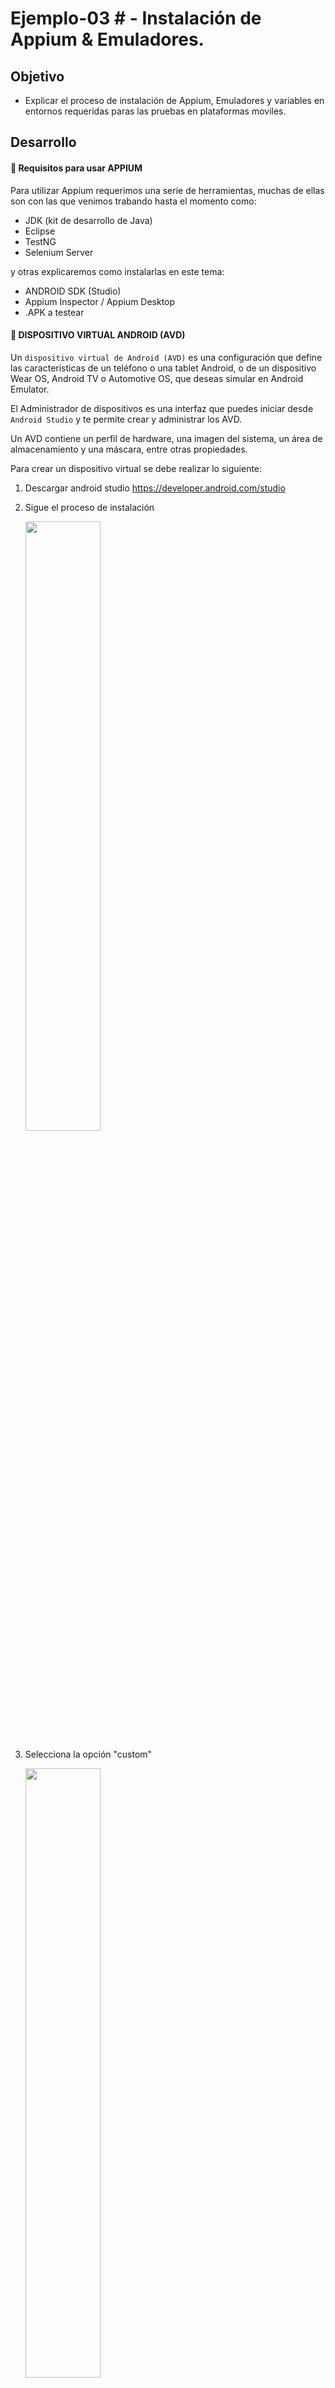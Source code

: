 # Ejemplo-03 # - Instalación de Appium & Emuladores.

## Objetivo

- Explicar el proceso de instalación de Appium, Emuladores y variables en entornos requeridas paras las pruebas en plataformas moviles.

## Desarrollo

#### :round_pushpin: Requisitos para usar APPIUM

Para utilizar Appium requerimos una serie de herramientas, muchas de ellas son con las que venimos trabando hasta el momento como:

- JDK (kit de desarrollo de Java)
- Eclipse
- TestNG
- Selenium Server

y otras explicaremos como instalarlas en este tema:

- ANDROID SDK (Studio)
- Appium Inspector / Appium Desktop
- .APK a testear


#### :round_pushpin: DISPOSITIVO VIRTUAL ANDROID (AVD)

Un `dispositivo virtual de Android (AVD)` es una configuración que define las características de un teléfono o una tablet Android, o de un dispositivo Wear OS, Android TV o Automotive OS, que deseas simular en Android Emulator. 

El Administrador de dispositivos es una interfaz que puedes iniciar desde `Android Studio` y te permite crear y administrar los AVD.

Un AVD contiene un perfil de hardware, una imagen del sistema, un área de almacenamiento y una máscara, entre otras propiedades.

Para crear un dispositivo virtual se debe realizar lo siguiente:

1. Descargar android studio https://developer.android.com/studio
2. Sigue el proceso de instalación

    <img src="assets/android1.png" width="50%"> 

3. Selecciona la opción "custom"

    <img src="assets/android2.png" width="50%"> 

4. En esta pantalla copia el path de la locación de la SDK de android, ya que lo requerirá para configurar la variable de ambiente de `ANDROID_HOME` más adelante.

    <img src="assets/android3.png" width="50%"> 

5. Una vez finalizada en instalación, en la pantalla principal de android seleccionar la opción `“Virtual Device Manager”`

    <img src="assets/android4.png" width="50%"> 

6. Realizar click en `"Create un virtual device"`

    <img src="assets/android5.png" width="50%"> 

7. Selecciona el dispositivo que quieras emular de la lista (se recomienda los que tienen el simbolo de play store)

    <img src="assets/android6.png" width="50%"> 

8. Descarga el la versión de android que quieras tener instalada en el dispositivo virtual

    <img src="assets/android7.png" width="50%"> 
9. Al finalizar la instalación veremos la siguiente pantalla

    <img src="assets/android8.png" width="50%"> 

10. Al clickear en el botón de play se abrirá el AVD creado

    <img src="assets/android9.png" width="50%"> 


#### :round_pushpin: Android Debug Bridge (adb)

`Android Debug Bridge (adb)` es una herramienta de línea de comandos versátil que te permite comunicarte con un dispositivo. El comando adb permite realizar una variedad de acciones en el dispositivo, como instalar y depurar apps, y proporciona acceso a un shell de Unix que puedes usar para ejecutar distintos comandos en un dispositivo. Es un programa cliente-servidor que incluye tres componentes:

- `Un cliente`, que envía comandos. El cliente se ejecuta en tu máquina de desarrollo. Puedes invocar un cliente desde un terminal de línea de comandos emitiendo un comando adb.
- `Un daemon (adbd)`, que ejecuta comandos en un dispositivo. El daemon se ejecuta como un proceso en segundo plano en cada dispositivo.
- `Un servidor`, que administra la comunicación entre el cliente y el daemon. El servidor se ejecuta en tu máquina de desarrollo como un proceso en segundo plano.


`adb` está incluido en el paquete de herramientas de la plataforma de Android SDK. Para su uso debes abrir la terminal, posicionarte en la ruta de ANDROID_HOME e ingresar `adb devices`

<img src="assets/adb.png"> 

> para mas información visitar: https://developer.android.com/studio/command-line/adb?hl=es-419


#### :round_pushpin: VARIABLES DE ENTORNO (`JAVA_HOME` y `ANDROID_HOME`)

__¿Que son variables de entorno?__

Una variable de entorno es `un valor dinámico` que el sistema operativo y otros programas pueden utilizar para determinar la información específica de su ordenador.

En otras palabras, una variable de entorno es algo que representa otra cosa, como una ubicación en el equipo, un número de versión, una lista de objetos, etc.

Las variables de entorno están rodeadas por el signo de porcentaje (%), como en %temp%, para distinguirlas del texto normal.

Existen dos tipos de variables de entorno, variables de entorno del usuario y variables de entorno del sistema:

- `Variables de entorno de usuario`:son variables de entorno específicas para cada cuenta de usuario. Esto significa que el valor de una variable de entorno cuando se inicia sesión como un usuario puede ser diferente al valor de la misma variable de entorno cuando se inicia sesión como un usuario diferente en el mismo equipo.

- `Variables de entorno del sistema`: Las variables de entorno del sistema se extienden más allá de un solo usuario, aplicándose a cualquier usuario que pueda existir o que se cree en el futuro. La mayoría de las variables de entorno del sistema apuntan a ubicaciones importantes como la carpeta Windows.

Algunas de las variables de entorno más comunes en los sistemas Windows incluyen `%path%`, `%programfiles%`, `%temp%`, y `%systemroot%`, aunque hay muchas otras.

`Appium` necesitará consumir las `variables de entorno JAVA_HOME y ANDROID_HOME` por lo que siguiendo estos pasos podrás configurarlas:

- `JAVA_HOME`: dirige al directorio donde está instalado Java Runtime Environment o Java Development Kit en el sistema. Por ejemplo: `JAVA_HOME=/Library/Java/JavaVirtualMachines/jdk-12.0.1.jdk/Contents/Home/bin`

- `ANDROID_HOME`: el valor va a ser la ruta donde fue instalado nuestras versiones de Android, se puede visualizar en el “Android SDK Manager” (Para abrir SDK Manager desde Android Studio, haz clic en Tools > SDK Manager) . Por Ejemplo: `ANDROID_HOME=/Users/Library/Android/sdk`

> La ubicacion variara dependiendo de la ruta seleccionada al momento de instalar android y java.

__¿Como configurar las variables de entorno?__
 
 `WINDOWS`
1. Ir al menú Inicio y escriba Configuración avanzada del sistema.
2. Haga clic en Ver la configuración avanzada del sistema de la lista para abrir Propiedades del sistema.
3. Vaya a la pestaña Avanzado y haga clic en el botón Variable de entornos.

    <img src="assets/appium1.png" width="50%"> 

4. En la ventana Variable de entorno, haga clic en el botón Nuevo debajo de la variable Sistema.
5. En la variable de sistema Editar , indique el nombre de la variable como JAVA_HOME y el valor de la variable como la ruta al directorio JDK.

    <img src="assets/appium2.png" width="50%"> 

6. Haga clic en OK 
7. Ahora vuelva a la ventana Variable de entorno y seleccione Ruta en la variable Sistema.

    <img src="assets/appium3.png" width="50%"> 

8. Haga clic en el botón Editar para abrir la ventana Editar variable de entorno.

    <img src="assets/appium4.png" width="50%"> 

9. Haga clic en el botón Nuevo y escriba `%JAVA_HOME%\bin`

    <img src="assets/appium5.png" width="50%"> 

10. Haga clic en Aceptar para aplicar los cambios.
11. Para probar la configuración, abra Símbolo del sistema escriba `echo %JAVA_HOME%` y presione Enter. Esto debería imprimir el directorio del JDK al que apunta el JAVA_HOME. En cambio, si ve un espacio, significa que ha fallado en la configuración de la variable de entorno.

    <img src="assets/appium6.png" width="50%"> 

12. Realice los mismos pasos para configurar la variable de entorno ANDROID_HOME


 `MAC`

1. Abre la terminal de mac y escribe: Open ~/.bash_profile 
2. Escribe export JAVA_HOME=$(/usr/libexec/java_home) y guarda los cambios.
3. Escribe nuevamente en la terminal source ~/.bash_profile
4. Ahora en la terminal escribe echo $JAVA_HOME para ver el valor, deberias ver lo siguiente dependiendo de la versión de java que tengas instalada: /Library/Java/JavaVirtualMachines/jdk1.8.0_111.jdk/Contents/Home
5. Repite los mismos pasos para la variable de entorno ANDROID_HOME

#### :round_pushpin: Instalación APPIUM

1. Descargar Appium Desktop del siguiente enlace:  https://github.com/appium/appium-desktop/releases/tag/v1.22.2
2. Abrir la Appium.
3. Seleccionar la opción de “Edit Configurations”

<img src="assets/conf_appium1.png" width="50%"> 

4. En la configuración de Appum debemos ingresar los valores de las variables `JAVA_HOME` y `ANDROID_HOME` en la siguiente pantalla:

<img src="assets/conf_appium2.png" width="50%"> 

5. Haz click en Save and Restart para que se guarden los cambios.
6. Ahora puedes hacer click en la opción de “Start Server” de la home de appium desktop


#### :round_pushpin: Instalación APPIUM

Es un Un inspector de GUI para aplicaciones móviles y más, impulsado por un servidor Appium (instalado por separado). Appium Inspector es básicamente un cliente de Appium (como WebdriverIO, el cliente Java de Appium, el cliente Python de Appium, etc.) con una interfaz de usuario. 

<img src="assets/inspector.png" width="30%"> 

Hay una interfaz para especificar qué servidor de Appium usar, qué capacidades configurar y luego interactuar con elementos y otros comandos de Appium una vez que haya iniciado una sesión. Puedes descargar el inspector de aplicaciones de appium desde la siguiente url: https://github.com/appium/appium-inspector/releases


#### :round_pushpin: Formato de Aplicaciones Moviles (.ipa vs .apk)

Las aplicaciones moviles pueden venir en los siguientes formatos dependiendo del Sistema operativo

`APK = Paquete de aplicaciones de Android`

El paquete de aplicación de Android es el formato de archivo de paquete utilizado para distribuir e instalar aplicaciones en el sistema operativo Android de Google y en otros sistemas operativos, como Blackberry. En pocas palabras, es una aplicación de Android. Cuando crea una aplicación de Android con App Press, exportamos y le enviamos un archivo APK.

`IPA = Archivo de aplicaciones de iPhone`

Un archivo `.ipa` es un archivo de almacenamiento de aplicaciones de iOS que almacena una aplicación de iOS. Por lo general, está encriptado con la tecnología FairPlay DRM de Apple. Cada archivo .ipa se comprime con un binario para la arquitectura ARM y solo se puede instalar en un dispositivo iOS. En pocas palabras, es una aplicación para iOS. Cuando crea una aplicación para iOS con App Press, exportamos y le enviamos un archivo IPA.


<img src="assets/apps.png" width="50%"> 


#### :round_pushpin: Errores comunes y pasos para la resolución de problemas en Appium

1. `error: – Se requieren las siguientes capacidades deseadas, pero no se proporcionan: nombre del dispositivo, nombre de la plataforma`: Agregue las capacidades necesarias: nombre del dispositivo, nombre de la plataforma en el script APPIUM. por ejemplo: dc.setCapability («deviceName», «Emulator»); dc.setCapability («platformName», «Android»);

2. `error: no se pudo encontrar adb. Configure la variable de entorno ANDROID_HOME con la ruta del directorio raíz del SDK de Android.`:Probablemente necesite configurar una ruta de directorio raíz del SDK en el sistema ‘Variables de entorno’ en la columna ‘Ruta’.

3. `error: org.openqa.selenium.SessionNotCreatedException: No se pudo crear una nueva sesión.`: Debe establecer la ruta correcta de la aplicación y reiniciar el servidor de Appium.

#### :round_pushpin: Limitaciones al usar APPIUM

+ Appium no admite pruebas en la versión de Android inferior a 4.2
+ Soporte limitado para pruebas de aplicaciones híbridas. Por ejemplo: la acción de transferencia de la aplicación desde la aplicación web no se puede probar de forma nativa y viceversa.
+ No hay soporte para ejecutar Appium Inspector en Microsoft Windows.